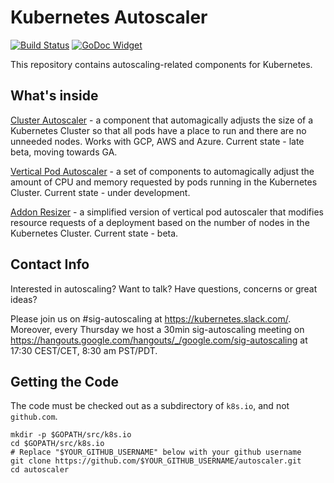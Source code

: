# Kubernetes Autoscaler

[![Build Status](https://travis-ci.org/kubernetes/autoscaler.svg?branch=master)](https://travis-ci.org/kubernetes/autoscaler) [![GoDoc Widget]][GoDoc]

This repository contains autoscaling-related components for Kubernetes.

## What's inside

[Cluster Autoscaler](https://github.com/kubernetes/autoscaler/tree/master/cluster-autoscaler) - a component that automagically adjusts the size of a Kubernetes
Cluster so that all pods have a place to run and there are no unneeded nodes. Works with GCP, AWS and Azure. Current state - late beta, moving towards GA.

[Vertical Pod Autoscaler](https://github.com/kubernetes/autoscaler/tree/master/vertical-pod-autoscaler) - a set of components to automagically adjust the
amount of CPU and memory requested by pods running in the Kubernetes Cluster. Current state - under development.

[Addon Resizer](https://github.com/kubernetes/autoscaler/tree/master/addon-resizer) - a simplified version of vertical pod autoscaler that modifies
resource requests of a deployment based on the number of nodes in the Kubernetes Cluster. Current state - beta.

## Contact Info

Interested in autoscaling? Want to talk? Have questions, concerns or great ideas?

Please join us on #sig-autoscaling at https://kubernetes.slack.com/.
Moreover, every Thursday we host a 30min sig-autoscaling meeting on
https://hangouts.google.com/hangouts/_/google.com/sig-autoscaling at
17:30 CEST/CET,  8:30 am PST/PDT.

## Getting the Code

The code must be checked out as a subdirectory of `k8s.io`, and not `github.com`.

```shell
mkdir -p $GOPATH/src/k8s.io
cd $GOPATH/src/k8s.io
# Replace "$YOUR_GITHUB_USERNAME" below with your github username
git clone https://github.com/$YOUR_GITHUB_USERNAME/autoscaler.git
cd autoscaler
```

[GoDoc]: https://godoc.org/k8s.io/autoscaler
[GoDoc Widget]: https://godoc.org/k8s.io/autoscaler?status.svg
